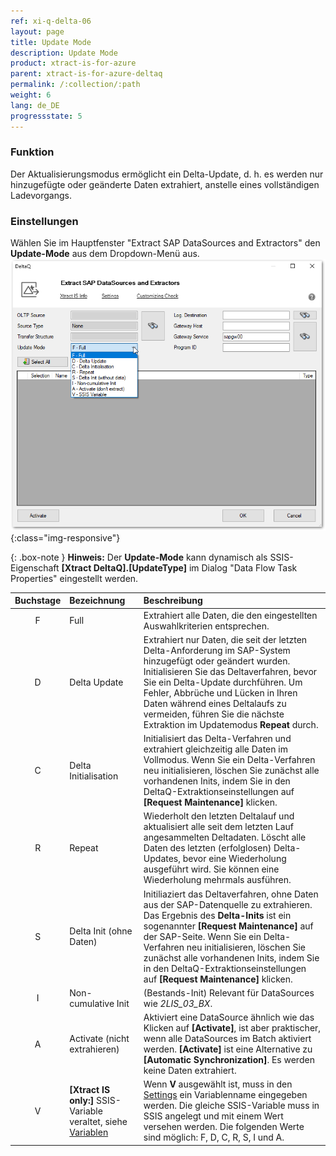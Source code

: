 ```yaml
---
ref: xi-q-delta-06
layout: page
title: Update Mode
description: Update Mode
product: xtract-is-for-azure
parent: xtract-is-for-azure-deltaq
permalink: /:collection/:path
weight: 6
lang: de_DE
progressstate: 5
---
```

### Funktion
Der Aktualisierungsmodus ermöglicht ein Delta-Update, d. h. es werden nur hinzugefügte oder geänderte Daten extrahiert, anstelle eines vollständigen Ladevorgangs.

### Einstellungen

Wählen Sie im Hauptfenster "Extract SAP DataSources and Extractors" den **Update-Mode** aus dem Dropdown-Menü aus.
![Update-Mode2](/img/content/deltaq-extraction-seetings.png ){:class="img-responsive"}

{: .box-note } 
**Hinweis:** Der **Update-Mode** kann dynamisch als SSIS-Eigenschaft **[Xtract DeltaQ].[UpdateType]** im Dialog "Data Flow Task Properties" eingestellt werden.


| Buchstage | Bezeichnung | Beschreibung |
| :------: |:--- | :--- |
| F | Full | Extrahiert alle Daten, die den eingestellten Auswahlkriterien entsprechen.
| D | Delta Update | Extrahiert nur Daten, die seit der letzten Delta-Anforderung im SAP-System hinzugefügt oder geändert wurden. Initialisieren Sie das Deltaverfahren, bevor Sie ein Delta-Update durchführen. Um Fehler, Abbrüche und Lücken in Ihren Daten während eines Deltalaufs zu vermeiden, führen Sie die nächste Extraktion im Updatemodus **Repeat** durch. |
| C | Delta Initialisation | Initialisiert das Delta-Verfahren und extrahiert gleichzeitig alle Daten im Vollmodus. Wenn Sie ein Delta-Verfahren neu initialisieren, löschen Sie zunächst alle vorhandenen Inits, indem Sie in den DeltaQ-Extraktionseinstellungen auf **[Request Maintenance]** klicken.
| R | Repeat | Wiederholt den letzten Deltalauf und aktualisiert alle seit dem letzten Lauf angesammelten Deltadaten. Löscht alle Daten des letzten (erfolglosen) Delta-Updates, bevor eine Wiederholung ausgeführt wird. Sie können eine Wiederholung mehrmals ausführen.
| S | Delta Init (ohne Daten) | Initiliaziert das Deltaverfahren, ohne Daten aus der SAP-Datenquelle zu extrahieren. Das Ergebnis des **Delta-Inits** ist ein sogenannter **[Request Maintenance]** auf der SAP-Seite. Wenn Sie ein Delta-Verfahren neu initialisieren, löschen Sie zunächst alle vorhandenen Inits, indem Sie in den DeltaQ-Extraktionseinstellungen auf **[Request Maintenance]** klicken.
| I | Non-cumulative Init | (Bestands-Init) Relevant für DataSources wie *2LIS_03_BX*.  |
| A | Activate (nicht extrahieren) | Aktiviert eine DataSource ähnlich wie das Klicken auf **[Activate]**, ist aber praktischer, wenn alle DataSources im Batch aktiviert werden. **[Activate]** ist eine Alternative zu **[Automatic Synchronization]**.  Es werden keine Daten extrahiert. |
| V | **[Xtract IS only:]** SSIS-Variable veraltet, siehe [Variablen](../bwcube/variablen)| Wenn **V** ausgewählt ist, muss in den [Settings](./extraktionseinstellungen) ein Variablenname eingegeben werden. Die gleiche SSIS-Variable muss in SSIS angelegt und mit einem Wert versehen werden. Die folgenden Werte sind möglich: F, D, C, R, S, I und A. |
